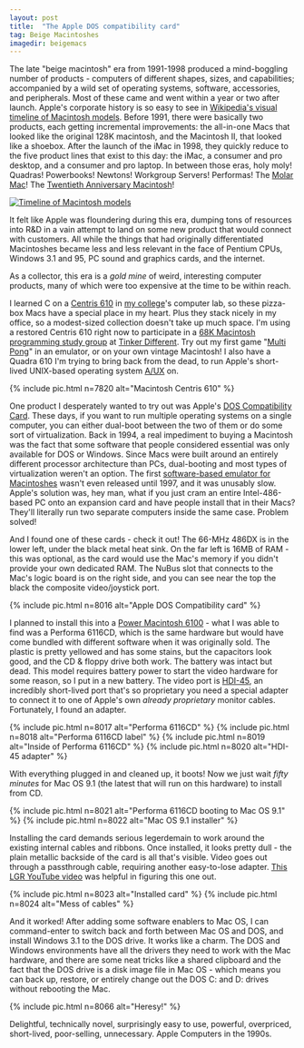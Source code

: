 ```yaml
---
layout: post
title:  "The Apple DOS compatibility card"
tag: Beige Macintoshes
imagedir: beigemacs
---
```


The late "beige macintosh" era from 1991-1998 produced a mind-boggling number of products - computers of different shapes, sizes, and capabilities; accompanied by a wild set of operating systems, software, accessories, and peripherals. Most of these came and went within a year or two after launch. Apple's corporate history is so easy to see in [Wikipedia's visual timeline of Macintosh models](https://en.wikipedia.org/wiki/List_of_Mac_models#Timeline). Before 1991, there were basically two products, each getting incremental improvements: the all-in-one Macs that looked like the original 128K macintosh, and the Macintosh II, that looked like a shoebox. After the launch of the iMac in 1998, they quickly reduce to the five product lines that exist to this day: the iMac, a consumer and pro desktop, and a consumer and pro laptop. In between those eras, holy moly! Quadras! Powerbooks! Newtons! Workgroup Servers! Performas! The [Molar Mac](https://happymacs.wordpress.com/2016/12/06/the-power-mac-g3-all-in-one-molar-mac/)! The [Twentieth Anniversary Macintosh](https://en.wikipedia.org/wiki/Twentieth_Anniversary_Macintosh)!

[![Timeline of Macintosh models](https://media.julesgraybill.com/images/beigemacs/t/macintosh-timeline-small.png)](https://en.wikipedia.org/wiki/List_of_Mac_models#Timeline)

It felt like Apple was floundering during this era, dumping tons of resources into R&D in a vain attempt to land on some new product that would connect with customers. All while the things that had originally differentiated Macintoshes became less and less relevant in the face of Pentium CPUs, Windows 3.1 and 95, PC sound and graphics cards, and the internet.

As a collector, this era is a *gold mine* of weird, interesting computer products, many of which were too expensive at the time to be within reach.

I learned C on a [Centris 610](https://en.wikipedia.org/wiki/Macintosh_Quadra_610) in [my college](https://www.grinnell.edu/)'s computer lab, so these pizza-box Macs have a special place in my heart. Plus they stack nicely in my office, so a modest-sized collection doesn't take up much space. I'm using a restored Centris 610 right now to participate in a [68K Macintosh programming study group](https://tinkerdifferent.com/threads/idea-macintosh-68k-programming-study-group.1681/) at [Tinker Different](https://tinkerdifferent.com/). Try out my first game "[Multi Pong](https://github.com/jcgraybill/multipong/releases/tag/1.0-beta.2)" in an emulator, or on your own vintage Macintosh! I also have a Quadra 610 I'm trying to bring back from the dead, to run Apple's short-lived UNIX-based operating system [A/UX](https://en.wikipedia.org/wiki/A/UX) on.

{% include pic.html n=7820 alt="Macintosh Centris 610" %}

One product I desperately wanted to try out was Apple's [DOS Compatibility Card](https://www.edibleapple.com/2009/12/09/blast-from-the-past-a-look-back-at-apples-dos-compatibility-cards/). These days, if you want to run multiple operating systems on a single computer, you can either dual-boot between the two of them or do some sort of virtualization. Back in 1994, a real impediment to buying a Macintosh was the fact that some software that people considered essential was only available for DOS or Windows. Since Macs were built around an entirely different processor architecture than PCs, dual-booting and most types of virtualization weren't an option. The first [software-based emulator for Macintoshes](https://en.wikipedia.org/wiki/Windows_Virtual_PC#Virtual_PC_by_Connectix) wasn't even released until 1997, and it was unusably slow. Apple's solution was, hey man, what if you just cram an entire Intel-486-based PC onto an expansion card and have people install that in their Macs? They'll literally run two separate computers inside the same case. Problem solved!

And I found one of these cards - check it out! The 66-MHz 486DX is in the lower left, under the black metal heat sink. On the far left is 16MB of RAM - this was optional, as the card would use the Mac's memory if you didn't provide your own dedicated RAM. The NuBus slot that connects to the Mac's logic board is on the right side, and you can see near the top the black the composite video/joystick port. 

{% include pic.html n=8016 alt="Apple DOS Compatibility card" %}

I planned to install this into a [Power Macintosh 6100](https://en.wikipedia.org/wiki/Power_Macintosh_6100) - what I was able to find was a Performa 6116CD, which is the same hardware but would have come bundled with different software when it was originally sold. The plastic is pretty yellowed and has some stains, but the capacitors look good, and the CD & floppy drive both work. The battery was intact but dead. This model requires battery power to start the video hardware for some reason, so I put in a new battery. The video port is [HDI-45](https://en.wikipedia.org/wiki/HDI-45_connector), an incredibly short-lived port that's so proprietary you need a special adapter to connect it to one of Apple's own *already proprietary* monitor cables. Fortunately, I found an adapter.

{% include pic.html n=8017 alt="Performa 6116CD" %}
{% include pic.html n=8018 alt="Performa 6116CD label" %}
{% include pic.html n=8019 alt="Inside of Performa 6116CD" %}
{% include pic.html n=8020 alt="HDI-45 adapter" %}

With everything plugged in and cleaned up, it boots! Now we just wait *fifty minutes* for Mac OS 9.1 (the latest that will run on this hardware) to install from CD.

{% include pic.html n=8021 alt="Performa 6116CD booting to Mac OS 9.1" %}
{% include pic.html n=8022 alt="Mac OS 9.1 installer" %}

Installing the card demands serious legerdemain to work around the existing internal cables and ribbons. Once installed, it looks pretty dull - the plain metallic backside of the card is all that's visible. Video goes out through a passthrough cable, requiring another easy-to-lose adapter. [This LGR YouTube video](https://www.youtube.com/watch?v=9UclHrIIaYA) was helpful in figuring this one out.

{% include pic.html n=8023 alt="Installed card" %}
{% include pic.html n=8024 alt="Mess of cables" %}

And it worked! After adding some software enablers to Mac OS, I can command-enter to switch back and forth between Mac OS and DOS, and install Windows 3.1 to the DOS drive. It works like a charm. The DOS and Windows environments have all the drivers they need to work with the Mac hardware, and there are some neat tricks like a shared clipboard and the fact that the DOS drive is a disk image file in Mac OS - which means you can back up, restore, or entirely change out the DOS C: and D: drives without rebooting the Mac.

{% include pic.html n=8066 alt="Heresy!" %}

Delightful, technically novel, surprisingly easy to use, powerful, overpriced, short-lived, poor-selling, unnecessary. Apple Computers in the 1990s.